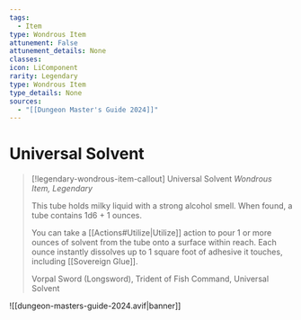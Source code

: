 ```yaml
---
tags:
  - Item
type: Wondrous Item
attunement: False
attunement_details: None
classes:
icon: LiComponent
rarity: Legendary
type: Wondrous Item
type_details: None
sources: 
  - "[[Dungeon Master's Guide 2024]]"
---
```

# Universal Solvent
>[!legendary-wondrous-item-callout] Universal Solvent
>_Wondrous Item, Legendary_
>
>This tube holds milky liquid with a strong alcohol smell. When found, a tube contains 1d6 + 1 ounces.
>
>You can take a [[Actions#Utilize\|Utilize]] action to pour 1 or more ounces of solvent from the tube onto a surface within reach. Each ounce instantly dissolves up to 1 square foot of adhesive it touches, including [[Sovereign Glue]].
>
>
>Vorpal Sword (Longsword), Trident of Fish Command, Universal Solvent
>
>


![[dungeon-masters-guide-2024.avif|banner]]